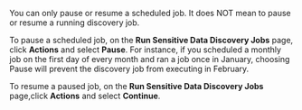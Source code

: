 You can only pause or resume a scheduled job. It does NOT mean to pause or resume a running discovery job.

To pause a scheduled job, on the **Run Sensitive Data Discovery Jobs** page, click **Actions** and select **Pause**. For instance, if you scheduled a monthly job on the first day of every month and ran a job once in January, choosing Pause will prevent the discovery job from executing in February.

To resume a paused job, on the **Run Sensitive Data Discovery Jobs** page,click **Actions** and select **Continue**.

